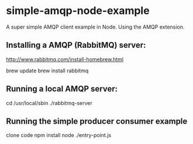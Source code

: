 simple-amqp-node-example
========================

A super simple AMQP client example in Node. Using the AMQP extension. 


Installing a AMQP (RabbitMQ) server:
------------------------------------

http://www.rabbitmq.com/install-homebrew.html

brew update
brew install rabbitmq

Running a local AMQP server:
----------------------------

cd /usr/local/sbin
./rabbitmq-server

Running the simple producer consumer example
--------------------------------------------

clone code
npm install
node ./entry-point.js

